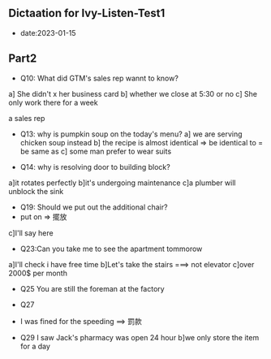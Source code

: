 ## Dictaation for Ivy-Listen-Test1

* date:2023-01-15

## Part2

* Q10: What did GTM's sales rep wannt to know?

a] She didn't x her business card
b] whether we close at 5:30 or no
c] She only work there for a week

a sales rep


* Q13: why is pumpkin soup on the today's menu?
a] we are serving chicken soup instead
b] the recipe is almost identical => be identical to = be same as 
c] some man prefer to wear suits

* Q14: why is resolving door to building block?

a]it rotates perfectly
b]it's undergoing maintenance
c]a plumber will unblock the sink

* Q19: Should we put out the additional chair?
* put on => 擺放

c]I'll say here

* Q23:Can you take me to see the apartment tommorow


a]I'll check i have free time
b]Let's take the stairs ===> not elevator
c]over 2000$ per month

* Q25 You are still the foreman at the factory


* Q27
* I was fined for the speeding ==> 罰款

* Q29 I saw Jack's pharmacy was open 24 hour
b]we only store the item for a day
